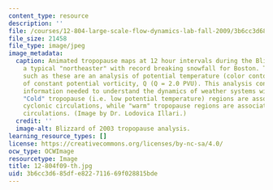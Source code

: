 ```yaml
---
content_type: resource
description: ''
file: /courses/12-804-large-scale-flow-dynamics-lab-fall-2009/3b6cc3d685dfe822711669f028815bde_12-804f09-th.jpg
file_size: 21458
file_type: image/jpeg
image_metadata:
  caption: Animated tropopause maps at 12 hour intervals during the Blizzard of 2003,
    a typical "northeaster" with record breaking snowfall for Boston. Tropopause maps
    such as these are an analysis of potential temperature (color contours) on a surface
    of constant potential vorticity, Q (Q = 2.0 PVU). This analysis contains the essential
    information needed to understand the dynamics of weather systems within the troposphere.
    "Cold" tropopause (i.e. low potential temperature) regions are associated with
    cyclonic circulations, while "warm" tropopause regions are associated with anti-cyclonic
    circulations. (Image by Dr. Lodovica Illari.)
  credit: ''
  image-alt: Blizzard of 2003 tropopause analysis.
learning_resource_types: []
license: https://creativecommons.org/licenses/by-nc-sa/4.0/
ocw_type: OCWImage
resourcetype: Image
title: 12-804f09-th.jpg
uid: 3b6cc3d6-85df-e822-7116-69f028815bde
---
```

